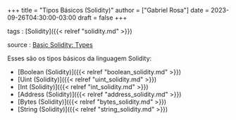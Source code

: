 +++
title = "Tipos Básicos (Solidity)"
author = ["Gabriel Rosa"]
date = 2023-09-26T04:30:00-03:00
draft = false
+++

tags
: [Solidity]({{< relref "solidity.md" >}})

source
: [Basic Solidity: Types](https://github.com/Cyfrin/foundry-full-course-f23#basic-solidity-types)

Esses são os tipos básicos da linguagem Solidity:

-   [Boolean (Solidity)]({{< relref "boolean_solidity.md" >}})
-   [Uint (Solidity)]({{< relref "uint_solidity.md" >}})
-   [Int (Solidity)]({{< relref "int_solidity.md" >}})
-   [Address (Solidity)]({{< relref "address_solidity.md" >}})
-   [Bytes (Solidity)]({{< relref "bytes_solidity.md" >}})
-   [String (Solidity)]({{< relref "string_solidity.md" >}})
